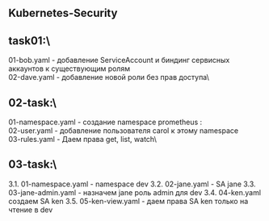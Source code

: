 <H2>Kubernetes-Security<H2>

## task01:\
01-bob.yaml - добавление ServiceAccount и биндинг сервисных аккаунтов к существующим ролям\
02-dave.yaml - добавление новой роли без прав доступа\

## 02-task:\
01-namespace.yaml - создание namespace prometheus :\
02-user.yaml - добавление пользователя carol к этому namespace\
03-rules.yaml - Даем права get, list, watch\

## 03-task:\
3.1. 01-namespace.yaml - namespace dev
3.2. 02-jane.yaml - SA jane
3.3. 03-jane-admin.yaml - назначем jane роль admin для dev
3.4. 04-ken.yaml создаем SA ken
3.5. 05-ken-view.yaml - даем права SA ken только на чтение в dev
